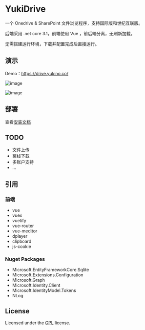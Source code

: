 # YukiDrive

一个 Onedrive &amp; SharePoint 文件浏览程序，支持国际版和世纪互联版。

后端采用 .net core 3.1，前端使用 Vue ，前后端分离，无刷新加载。

无需搭建运行环境，下载并配置完成后直接运行。


## 演示
Demo：https://drive.yukino.co/

![image](https://drive.yukino.co/api/files/onedrive/图床/demo2.png)

![image](https://drive.yukino.co/api/files/onedrive/图床/demo1.png)

## 部署

查看[安装文档](https://github.com/YukiCoco/YukiDrive/blob/master/doc/Usage.md)

## TODO

+ 文件上传
+ 离线下载
+ 多账户支持
+ ...

## 引用

### 前端

+ vue
+ vuex
+ vuetify
+ vue-router
+ vue-meditor
+ dplayer
+ clipboard
+ js-cookie

### Nuget Packages

+ Microsoft.EntityFrameworkCore.Sqlite
+ Microsoft.Extensions.Configuration
+ Microsoft.Graph
+ Microsoft.Identity.Client
+ Microsoft.IdentityModel.Tokens
+ NLog

## License

Licensed under the [GPL](https://github.com/YukiCoco/YukiDrive/blob/master/LICENSE) license.


